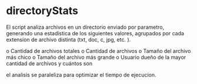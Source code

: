 # directoryStats
El script analiza archivos en un directorio enviado por parametro, generando una estadistica de los siguientes valores, agrupados por cada extension de archivo distinta (txt, doc, c, jpg, etc. ).

o Cantidad de archivos totales
o Cantidad de archivos
o Tamaño del archivo más chico
o Tamaño del archivo más grande
o Usuario dueño de la mayor cantidad de archivos y cuántos son

el analisis se paraleliza para optimizar el tiempo de ejecucion.
